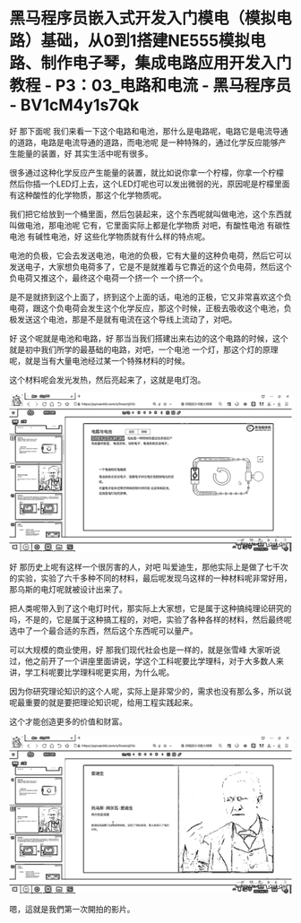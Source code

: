 # 黑马程序员嵌入式开发入门模电（模拟电路）基础，从0到1搭建NE555模拟电路、制作电子琴，集成电路应用开发入门教程 - P3：03_电路和电流 - 黑马程序员 - BV1cM4y1s7Qk

好 那下面呢 我们来看一下这个电路和电池，那什么是电路呢，电路它是电流导通的道路，电路是电流导通的道路，而电池呢 是一种特殊的，通过化学反应能够产生能量的装置，好 其实生活中呢有很多。

很多通过这种化学反应产生能量的装置，就比如说你拿一个柠檬，你拿一个柠檬 然后你插一个LED灯上去，这个LED灯呢也可以发出微弱的光，原因呢是柠檬里面有这种酸性的化学物质，那这个化学物质呢。

我们把它给放到一个桶里面，然后包装起来，这个东西呢就叫做电池，这个东西就叫做电池，那电池呢 它有，它里面实际上都是化学物质 对吧，有酸性电池 有碳性电池 有碱性电池，好 这些化学物质就有什么样的特点呢。

电池的负极，它会去发送电池，电池的负极，它有大量的这种负电荷，然后它可以发送电子，大家想负电荷多了，它是不是就推着与它靠近的这个负电荷，然后这个负电荷又推这个，最终这个电荷一个挤一个 一个挤一个。

是不是就挤到这个上面了，挤到这个上面的话，电池的正极，它又非常喜欢这个负电荷，跟这个负电荷会发生这个化学反应，那这个时候，正极去吸收这个电池，负极发送这个电池，那是不是就有电流在这个导线上流动了，对吧。

好 这个呢就是电池和电路，好 那当当我们搭建出来右边的这个电路的时候，这个就是初中我们所学的最基础的电路，对吧，一个电池 一个灯，那这个灯的原理呢，就是当有大量电池经过某一个特殊材料的时候。

这个材料呢会发光发热，然后亮起来了，这就是电灯泡。

![](img/6806d2da3e4ea3ec8da5cc56d56f13e2_1.png)

好 那历史上呢有这样一个很厉害的人，对吧 叫爱迪生，那他实际上是做了七千次的实验，实验了六千多种不同的材料，最后呢发现乌这样的一种材料呢非常好用，那乌斯的电灯呢就被设计出来了。

把人类呢带入到了这个电灯时代，那实际上大家想，它是属于这种搞纯理论研究的吗，不是的，它是属于这种搞工程的，对吧，实验了各种各样的材料，然后最终呢选中了一个最合适的东西，然后这个东西呢可以量产。

可以大规模的商业使用，好 那我们现代社会也是一样的，就是张雪峰 大家听说过，他之前开了一个讲座里面讲说，学这个工科呢要比学理科，对于大多数人来讲，学工科呢要比学理科呢更实用，为什么呢。

因为你研究理论知识的这个人呢，实际上是非常少的，需求也没有那么多，所以说呢最重要的就是要把理论知识呢，给用工程实践起来。

这个才能创造更多的价值和财富。

![](img/6806d2da3e4ea3ec8da5cc56d56f13e2_3.png)

嗯，這就是我們第一次開拍的影片。